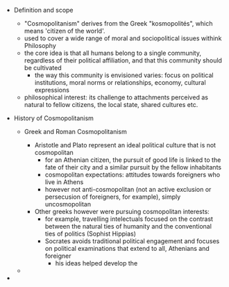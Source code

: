 - Definition and scope
	- "Cosmopolitanism" derives from the Greek "kosmopolités", which means 'citizen of the world'.
	- used to cover a wide range of moral and sociopolitical issues withink Philosophy
	- the core idea is that all humans belong to a single community, regardless of their political affiliation, and that this community should be cultivated
		- the way this community is envisioned varies: focus on political institutions, moral norms or relationships, economy, cultural expressions
	- philosophical interest: its challenge to attachments perceived as natural to fellow citizens, the local state, shared cultures etc.

- History of Cosmopolitanism
	- Greek and Roman Cosmopolitanism
		- Aristotle and Plato represent an ideal political culture that is not cosmopolitan
			- for an Athenian citizen, the pursuit of good life is linked to the fate of their city and a similar pursuit by the fellow inhabitants
			- cosmopolitan expectations: attitudes towards foreigners who live in Athens
			- however not anti-cosmopolitan (not an active exclusion or persecusion of foreigners, for example), simply uncosmopolitan
		- Other greeks however were pursuing cosmopolitan interests:
			- for example, travelling intelectuals focused on the contrast between the natural ties of humanity and the conventional ties of politics (Sophist Hippias)
			- Socrates avoids traditional political engagement and focuses on political examinations that extend to all, Athenians and foreigner
				- his ideas helped develop the 

	- 

- 